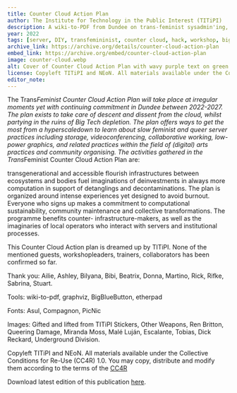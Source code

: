 ```yaml
---
title: Counter Cloud Action Plan
author: The Institute for Technology in the Public Interest (TITiPI)
description: A wiki-to-PDF from Dundee on trans-feminist sysadmin'ing, counter-cloud actions, and computational sustainability
year: 2022
tags: [server, DIY, transfemininist, counter cloud, hack, workshop, big tech, digital arts practice, server, queer]
archive_link: https://archive.org/details/counter-cloud-action-plan
embed_link: https://archive.org/embed/counter-cloud-action-plan
image: counter-cloud.webp
alt: Cover of Counter Cloud Action Plan with wavy purple text on green blob background
license: Copyleft TITiPI and NEoN. All materials available under the Collective Conditions for Re-Use (CC4R) 1.0. You may copy, distribute and modify them according to the terms of the CC4R, https://constantvzw.org/wefts/cc4r.en.html
editor_note: 
---
```


The Trans*Feminist Counter Cloud Action Plan will take place at irregular moments yet with continuing commitment in Dundee between 2022-2027. The plan exists to take care of descent and dissent from the cloud, whilst partying in the ruins of Big Tech depletion. The plan offers ways to get the most from a hyperscaledown to learn about slow feminist and queer server practices including storage, videoconferencing, collaborative working, low-power graphics, and related practices within the field of (digital) arts practices and community organising. The activities gathered in the Trans*Feminist Counter Cloud Action Plan are:

transgenerational and accessible flourish infrastructures between ecosystems and bodies fuel imaginations of deinvestments in always more computation in support of detanglings and decontaminations. The plan is organized around intense experiences yet designed to avoid burnout. Everyone who signs up makes a commitment to computational sustainability, community maintenance and collective transformations. The programme benefits counter- infrastructure-makers, as well as the imaginaries of local operators who interact with servers and institutional processes. 

This Counter Cloud Action plan is dreamed up by TITiPI. None of the mentioned guests, workshopleaders, trainers, collaborators has been confirmed so far.

Thank you: Ailie, Ashley, Bilyana, Bibi, Beatrix, Donna, Martino, Rick, Rifke, Sabrina, Stuart.

Tools: wiki-to-pdf, graphviz, BigBlueButton, etherpad

Fonts: Asul, Compagnon, PicNic

Images: Gifted and lifted from TITiPI Stickers, Other Weapons, Ren Britton, Queering Damage, Miranda Moss, Malé Luján, Escalante, Tobias, Dick Reckard, Underground Division.

Copyleft TITiPI and NEoN. All materials available under the Collective Conditions for Re-Use (CC4R) 1.0. You may copy, distribute and modify them according to the terms of the [CC4R](https://constantvzw.org/wefts/cc4r.en.html)

Download latest edition of this publication [here](https://titipi.org/pub/Counter_Cloud_Action_Plan.pdf).

